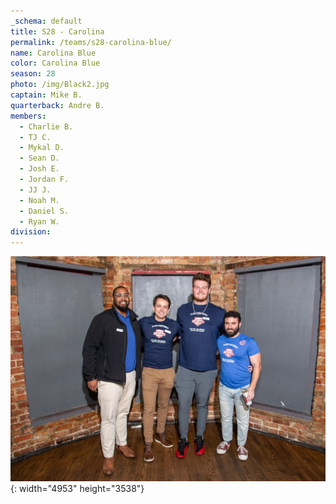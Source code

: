```yaml
---
_schema: default
title: S28 - Carolina
permalink: /teams/s28-carolina-blue/
name: Carolina Blue
color: Carolina Blue
season: 28
photo: /img/Black2.jpg
captain: Mike B.
quarterback: Andre B.
members:
  - Charlie B.
  - TJ C.
  - Mykal D.
  - Sean D.
  - Josh E.
  - Jordan F.
  - JJ J.
  - Noah M.
  - Daniel S.
  - Ryan W.
division:
---
```

![](/img/da2-7066.jpg){: width="4953" height="3538"}